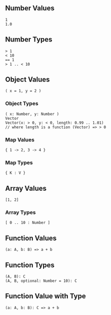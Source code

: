 
## Number Values

    1
    1.0

## Number Types

    > 1
    < 10
    == 1
    > 1 .. < 10

## Object Values

    ( x = 1, y = 2 )

### Object Types

    ( x: Number, y: Number )
    Vector
    Vector(x: > 0, y: < 0, length: 0.99 .. 1.01)
    // where length is a function (Vector) => > 0

### Map Values

    { 1 -> 2, 3 -> 4 }

### Map Types

    { K : V }

## Array Values

    [1, 2]

### Array Types

    [ 0 .. 10 : Number ]

## Function Values

    (a: A, b: B) => a + b

## Function Types

    (A, B): C
    (A, B, optional: Number = 10): C

## Function Value with Type

    (a: A, b: B): C => a + b
